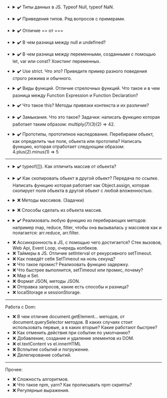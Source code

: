 - <details>
  <summary>
     ✔️ Типы данных в JS. Typeof Null, typeof NaN.
  </summary>

  - number (Numbers, NaN, Infinity, - Infinity)
  - bigInt (Number more than 2^53)
  - string (chars sequence)
  - boolean (true, false)
  - null (special type for empty values) 
  - undefined (special type for non-defined variables)
  - object (complex type with properties (key-value))
  - symbol (type for unique ids)

  `typeof NaN` - "number"  
  `typeof Null` - "object", but it's language mistake
</details>

- <details>
  <summary>
    ✔️ Приведения типов. Ряд вопросов с примерами.
  </summary>

  - String  
  `String(value)`
    - true/false -> "true"/"false"
    - null -> "null"
    - undefined -> "undefined"
    - object -> [object Object] (except special objects like Arrays, Dates, etc.)
    - number -> number as string
  - Number  
  `Number(value)`
    - true/false -> 1/0
    - null -> 0
    - undefined -> NaN
    - string -> trims whitespaces and gets number (also "" becomes 0) or NaN if non-number symbols
    - object -> NaN (except Dates or Array with one number)
  - Boolean  
  `Boolean(value)`
    - "", 0, false, NaN, null, undefined -> false
    - other -> true
</details>

* <details>
  <summary>
    ✔️ Отличие == от ===
  </summary>

  - == 
  uses non-strict comparison with type conversion
  - ===
  uses strict comparison, different types returns false

  NB:
  ```javascript
  (null == undefined); // true
  (null === undefined); // false
  ```
</details>

* <details>
  <summary>
    ✔️ В чем разница между null и undefined?
  </summary>

  `null` - empty value  
  `undefined` - declared and not assigned variable
</details>

* <details>
  <summary>
    ✔️ В чем разница между переменными, созданными с помощью let, var или const? Хоистинг переменных.
  </summary>

  *let* and *const* may be used inside curved brackets {} where they declared and initialized (ReferenceError otherwise).
  *let* variable can be reassigned, *const* variable cannot be reassigned.  
  *var* have weird and hardly controlled behaviour, better don't use it.  

  Hoisting moves variable declarations to the top of the code. That makes possible to use variables before declaration. But hoisting does not work for initializing. Also hoisting does not working for *let* and *const*.  

  As a good rule: **always declare all variables at the beginning of every scope.**

  strict mode blocks opportunity to use variable before declaration.

</details>

* <details>
  <summary>
  ✔️ Use strict. Что это? Приведите пример разного поведения строго режима и обычного.
  </summary>

  Strict mode makes the code more secure by throwing errors in some cases, which works in standard mode.  
  Activated by using directive only at the beginning of script or function  
  `"use strict";`

  example:
  ```javascript
  str = 'str1'; // creates var str
  ```
  ```javascript
  "use strict";
  str = 'str2'; // cause error
  ```

  List of differences:
    - Using a variable/object, without declaring it, is not allowed
    - Assignment to a non-writable global is not allowed
    - Deleting a variable/object/function is not allowed
    - Duplicating a parameter name(functions)/a property name(objects) is not allowed
    - Octal numeric literals and escape characters are not allowed
    - Writing to a read-only/get-only property of objects is not allowed:
    - Deleting an undeletable property is not allowed
    - The with statement is not allowed
    - Words that can **not** be used as variable:
      - eval
      - arguments
      - implements
      - interface
      - let
      - package
      - private
      - protected
      - public
      - static
      - yield 
</details>

* <details>
  <summary>
    ✔️ Виды функций. Отличие стрелочных функций. Что такое и в чем разница между Function Expression и Function Declaration?
  </summary>

  There are two types of functions based on their creation:
  - Function Declaration
  - Function Expression

  The table below shows the difference:
  | Feature | Function Declaration | Function Expression |
  | --- |:---:| :---:|
  | Function need name (can't be anonymous)  | ✔️ | ❌ |
  | Hoisting | ✔️ | ❌ |
  | Global scoped | ✔️ | ❌ |
  | IIFE (immediately invoked function expressions) | ❌ | ✔️ |
  
   Examples:
   ```javascript
  // Function Declaration
  function doSomething() {
    // code
  };
  // Function Expression
  const doSomething = function() {
    // code
  };
  ```

  Arrow function it's shorthand for Function Expression  
  ```javascript
  const doSomething = function() {/*code*/}; // Standard function expression
  const doSomething = () => {/*code*/}; // Arrow function expression
  ```

</details>

* <details>
  <summary>
    ✔️ Что такое this? Методы привязки контекста и их различие?
  </summary>

  `this` is a reference to the object itself, from which it is called.
  Behaviour depends on where it uses:

  | Place | Reference |
  | :---: |:---:|
  | method  | owner object |
  | global | global object |
  | function | global object (non-strict) /	undefined (strict) |
  | arrow function | keeps previous context |
  | event | element (which have attached event) |
  
  Also, there are methods `call()` and `apply()`.
  They can be used to replace the default `this` object with a given as parameter.
  `bind()` method allows copy function with replaced `this`, that works only once (can’t be replaced again after first `bind()`)

</details>

* <details>
  <summary>
    ✔️ Замыкания. Что это такое? Задачки: написать функцию которая работает таким образом: multiply(7)(3)(2) => 42.
  </summary>

  The `closure` is an instrument to define inner and outer function context. It gives opportunity for a function to get access to outer scope and keep in memory inner scope.

  NB: If there are variables with the same name in outer and inner function scope, function priors inner variable, when it calls (way from inner scope to global scope)

  function:
  ```
  function multiply(number) {
    let savedNumber = 1

    function multiplyBase(num) {
      savedNumber *= num
      return multiplyBase
    }

    multiplyBase.toString = () => savedNumber
  
    return multiplyBase(number);
  }
  ```

</details>

* <details>
  <summary>
    ✔️ Прототипы, прототипное наследование. Перебираем обьект, как определить чье поле, обьекта или прототипа? Написать функцию, которая отработает следующим образом: 4.plus(2).minus(1) => 5
  </summary>

  A `prototype` is an object that grants properties and methods for derivative object. Class inheritance implemented in JavaScript via `prototype inheritance`. Prototypes form a chain till they reach `null` as final link.

  Method `hasOwnProperty()` allow to determine is a given property own or belongs to prototype.  
  The usage `for .. in` cycle combined with `hasOwnProperty()` method might be handy, for example:
  ```javascript
  function determineObjectOwnProps(obj){
    const props = [];
    for (const prop in obj) {
      props.push({property: prop, own: obj.hasOwnProperty(prop)})
    }
    console.table(props);
  }
  ```
  For getting array of own keys might be used `Object.keys()` or `Object.getOwnPropertyNames()` methods.

  For implementing `4.plus(2).minus(1)` we should modify `Number` prototype with additional methods `plus` and `minus`, but the number must be wrapped in the brackets `()` for correct working.
  ```javascript
  Number.prototype.plus = function(num) {return this + num}
  Number.prototype.minus = function(num) {return this - num}
  console.log((4).plus(2).minus(1))
  console.log((120).minus(79).plus(6))
  ```

</details>

---
* <details>
  <summary>
    ✔️ typeof([]). Как отличить массив от обьекта?
  </summary>

  `typeof([])` returns `object`.
  In this case might be used `Array.isArray()` method
  ```javascript
  console.log(Array.isArray([]))
  console.log(Array.isArray({}))
  ```

</details>

* <details>
  <summary>
    ✔️ Как скопировать обьект в другой обьект? Передача по ссылке. Написать функцию которая работает как Object.assign, которая скопирует поля обьекта в другой обьект с любой вложенностью.
  </summary>

  The easiest way for object copying is method `Object.assign()`, but it does not work properly with nested objects (all nested objects keeps links)

  There are different ways for deep copying: using special libraries or using `JSON.parse(JSON.stringify())`.  
  Also, there is an option to write recursive function:
  ```javascript
  function deepCopy(obj) {
    if (typeof obj === 'object' || obj === null) {
      const objCopy = {};
      Object.keys(obj).forEach(prop => {
        objCopy[prop] = deepCopy(obj[prop])
      })
      return objCopy;
    } else if (Array.isArray(obj)) {
      return objCopy = obj.map(elem => {
        return deepCopy(elem);
      });
    } else {
      return obj;
    }
  }
  ```

</details>

* <details>
  <summary>
    ❌ Методы массивов. (Задачки)
  </summary>

  ???

</details>

* <details>
  <summary>
    ❌ Способы сделать из объекта массив.
  </summary>

  ???

</details>

* <details>
  <summary>
    ✔️ Реализовать любую функцию из перебирающих методов: например map, reduce, filter, чтобы она вызывалась у массивов как и полагается: arr.reduce, arr.filter.
  </summary>

  ```javascript
  const arr = [0,1,2,3,4,5,6,7,8,9]

  arrQuadrupled = arr.map(elem => elem*4);
  arrSummarized = arr.reduce((sum, elem) => elem += sum, 0);
  arrEvenOnly = arr.filter(elem => elem % 2 === 0);

  console.log(`Initial array: ${arr.toString()}`)
  console.log(`Qudrupled array: ${arrQuadrupled.toString()}`)
  console.log(`Sum of array: ${arrSummarized.toString()}`)
  console.log(`Filtered array(even only): ${arrEvenOnly.toString()}`)
  ```

</details>

 
* ❌ Ассинхронность в JS, с помощью чего достигается? Стек вызовов, Web Api, Event Loop, очередь колбеков.
* ❌ Таймеры в JS. Отличие setInterval от рекурсивного setTimeout.
* ❌ Как поведёт себя SetTimeout на ноль секунд?
* ❌ Что такое промис? Реализовать функцию задержку.
* ❌ Что быстрее выполнится, setTimeout или промис, почему?
* ❌ Map и Set.
* ❌ Формат JSON, методы JSON.
* ❌ Отправка запросов, какие есть способы и разница?
* ❌ localStorage и sessionStorage.

---

Работа с Dom:

* ❌ В чем отличие document.getElement... методов, от document.querySelector методов. В каких случаях стоит использовать первые, а в каких вторые? Какие работают быстрее?
* ❌ Как отменить действия при событии по умолчанию?
* ❌ Добавление, создание и удаление элементов из DOM.
* ❌ el.textContent vs el.innerHTML
* ❌ Всплытие событий и погружение.
* ❌ Делегирование событий.

---

Прочее:

* ❌ Сложность алгоритмов.
* ❌ Что такое npm, yarn? Как прописывать npm скрипты?
* ❌ Регулярные выражения.